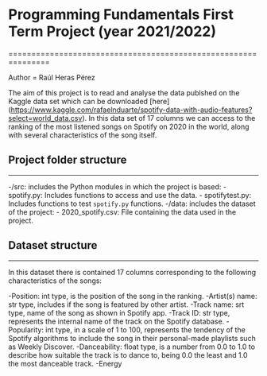 # Programming Fundamentals First Term Project (year 2021/2022)
===============================================================

Author = Raúl Heras Pérez

The aim of this project is to read and analyse the data publshed on the Kaggle data set which can be downloaded [here] (https://www.kaggle.com/rafaelnduarte/spotify-data-with-audio-features?select=world_data.csv). In this data set of 17 columns we can access to the ranking of the most listened songs on Spotify on 2020 in the world, along with several characteristics of the song itself.

## Project folder structure
-----------------------------

-/src: includes the Python modules in which the project is based:
        - spotify.py: Includes functions to access and use the data.
        - spotifytest.py: Includes functions to test `spotify.py` functions.
-/data: includes the dataset of the project:
        - 2020_spotify.csv: File containing the data used in the project.
       
## Dataset structure
------------------------

In this dataset there is contained 17 columns corresponding to the following characteristics of the songs:

-Position: int type, is the position of the song in the ranking.
-Artist(s) name: str type, includes if the song is featured by other artist.
-Track name: srt type, name of the song as shown in Spotify app.
-Track ID: str type, represents the internal name of the track on the Spotify database.
-Popularity: int type, in a scale of 1 to 100, represents the tendency of the Spotify algorithms to include the song in their personal-made playlists such as Weekly Discover.
-Danceability: float type, is a number from 0.0 to 1.0 to describe how suitable the track is to dance to, being 0.0 the least and 1.0 the most danceable track.
-Energy

